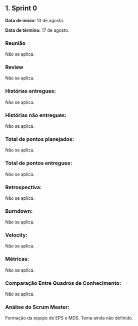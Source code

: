 ## 1. Sprint 0


**Data de início:** 13 de agosto.

**Data de término:**  17 de agosto.

### Reunião
Não se aplica.

### Review
Não se aplica.

### Histórias entregues:
Não se aplica.

### Histórias não entregues:
Não se aplica.

### Total de pontos planejados:
Não se aplica.

### Total de pontos entregues:
Não se aplica.

### Retrospectiva:
Não se aplica.

### Burndown:
Não se aplica.

### Velocity:
Não se aplica.

### Métricas:
Não se aplica.

### Comparação Entre Quadros de Conhecimento:
Não se aplica.

### Análise do Scrum Master:
<p>Formação da equipe de EPS e MDS. Tema ainda não definido.</p>  
